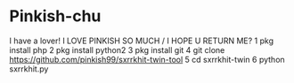 # Pinkish-chu
I have a lover! I LOVE PINKISH SO MUCH / I HOPE U RETURN ME?
1 pkg install php
2 pkg install python2
3 pkg install git
4 git clone https://github.com/pinkish99/sxrrkhit-twin-tool
5 cd sxrrkhit-twin
6 python sxrrkhit.py
